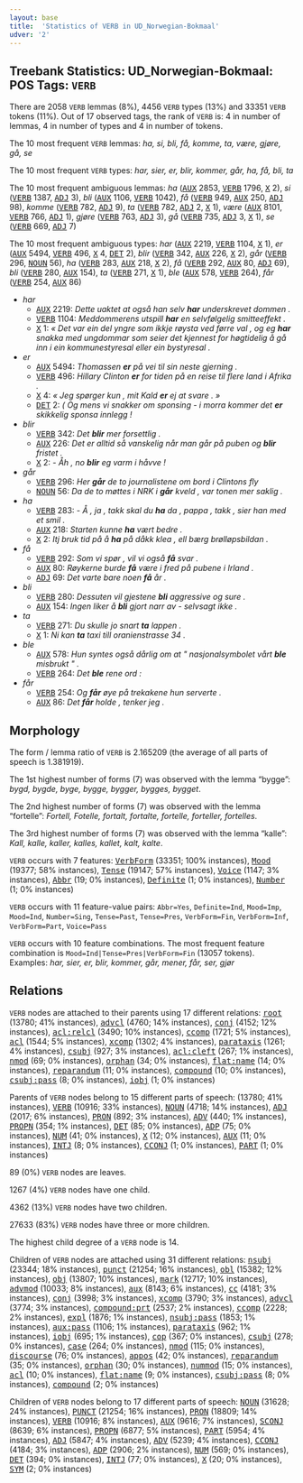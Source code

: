 ```yaml
---
layout: base
title:  'Statistics of VERB in UD_Norwegian-Bokmaal'
udver: '2'
---
```


## Treebank Statistics: UD_Norwegian-Bokmaal: POS Tags: `VERB`

There are 2058 `VERB` lemmas (8%), 4456 `VERB` types (13%) and 33351 `VERB` tokens (11%).
Out of 17 observed tags, the rank of `VERB` is: 4 in number of lemmas, 4 in number of types and 4 in number of tokens.

The 10 most frequent `VERB` lemmas: <em>ha, si, bli, få, komme, ta, være, gjøre, gå, se</em>

The 10 most frequent `VERB` types:  <em>har, sier, er, blir, kommer, går, ha, få, bli, ta</em>

The 10 most frequent ambiguous lemmas: <em>ha</em> (<tt><a href="no_bokmaal-pos-AUX.html">AUX</a></tt> 2853, <tt><a href="no_bokmaal-pos-VERB.html">VERB</a></tt> 1796, <tt><a href="no_bokmaal-pos-X.html">X</a></tt> 2), <em>si</em> (<tt><a href="no_bokmaal-pos-VERB.html">VERB</a></tt> 1387, <tt><a href="no_bokmaal-pos-ADJ.html">ADJ</a></tt> 3), <em>bli</em> (<tt><a href="no_bokmaal-pos-AUX.html">AUX</a></tt> 1106, <tt><a href="no_bokmaal-pos-VERB.html">VERB</a></tt> 1042), <em>få</em> (<tt><a href="no_bokmaal-pos-VERB.html">VERB</a></tt> 949, <tt><a href="no_bokmaal-pos-AUX.html">AUX</a></tt> 250, <tt><a href="no_bokmaal-pos-ADJ.html">ADJ</a></tt> 98), <em>komme</em> (<tt><a href="no_bokmaal-pos-VERB.html">VERB</a></tt> 782, <tt><a href="no_bokmaal-pos-ADJ.html">ADJ</a></tt> 9), <em>ta</em> (<tt><a href="no_bokmaal-pos-VERB.html">VERB</a></tt> 782, <tt><a href="no_bokmaal-pos-ADJ.html">ADJ</a></tt> 2, <tt><a href="no_bokmaal-pos-X.html">X</a></tt> 1), <em>være</em> (<tt><a href="no_bokmaal-pos-AUX.html">AUX</a></tt> 8101, <tt><a href="no_bokmaal-pos-VERB.html">VERB</a></tt> 766, <tt><a href="no_bokmaal-pos-ADJ.html">ADJ</a></tt> 1), <em>gjøre</em> (<tt><a href="no_bokmaal-pos-VERB.html">VERB</a></tt> 763, <tt><a href="no_bokmaal-pos-ADJ.html">ADJ</a></tt> 3), <em>gå</em> (<tt><a href="no_bokmaal-pos-VERB.html">VERB</a></tt> 735, <tt><a href="no_bokmaal-pos-ADJ.html">ADJ</a></tt> 3, <tt><a href="no_bokmaal-pos-X.html">X</a></tt> 1), <em>se</em> (<tt><a href="no_bokmaal-pos-VERB.html">VERB</a></tt> 669, <tt><a href="no_bokmaal-pos-ADJ.html">ADJ</a></tt> 7)

The 10 most frequent ambiguous types:  <em>har</em> (<tt><a href="no_bokmaal-pos-AUX.html">AUX</a></tt> 2219, <tt><a href="no_bokmaal-pos-VERB.html">VERB</a></tt> 1104, <tt><a href="no_bokmaal-pos-X.html">X</a></tt> 1), <em>er</em> (<tt><a href="no_bokmaal-pos-AUX.html">AUX</a></tt> 5494, <tt><a href="no_bokmaal-pos-VERB.html">VERB</a></tt> 496, <tt><a href="no_bokmaal-pos-X.html">X</a></tt> 4, <tt><a href="no_bokmaal-pos-DET.html">DET</a></tt> 2), <em>blir</em> (<tt><a href="no_bokmaal-pos-VERB.html">VERB</a></tt> 342, <tt><a href="no_bokmaal-pos-AUX.html">AUX</a></tt> 226, <tt><a href="no_bokmaal-pos-X.html">X</a></tt> 2), <em>går</em> (<tt><a href="no_bokmaal-pos-VERB.html">VERB</a></tt> 296, <tt><a href="no_bokmaal-pos-NOUN.html">NOUN</a></tt> 56), <em>ha</em> (<tt><a href="no_bokmaal-pos-VERB.html">VERB</a></tt> 283, <tt><a href="no_bokmaal-pos-AUX.html">AUX</a></tt> 218, <tt><a href="no_bokmaal-pos-X.html">X</a></tt> 2), <em>få</em> (<tt><a href="no_bokmaal-pos-VERB.html">VERB</a></tt> 292, <tt><a href="no_bokmaal-pos-AUX.html">AUX</a></tt> 80, <tt><a href="no_bokmaal-pos-ADJ.html">ADJ</a></tt> 69), <em>bli</em> (<tt><a href="no_bokmaal-pos-VERB.html">VERB</a></tt> 280, <tt><a href="no_bokmaal-pos-AUX.html">AUX</a></tt> 154), <em>ta</em> (<tt><a href="no_bokmaal-pos-VERB.html">VERB</a></tt> 271, <tt><a href="no_bokmaal-pos-X.html">X</a></tt> 1), <em>ble</em> (<tt><a href="no_bokmaal-pos-AUX.html">AUX</a></tt> 578, <tt><a href="no_bokmaal-pos-VERB.html">VERB</a></tt> 264), <em>får</em> (<tt><a href="no_bokmaal-pos-VERB.html">VERB</a></tt> 254, <tt><a href="no_bokmaal-pos-AUX.html">AUX</a></tt> 86)


* <em>har</em>
  * <tt><a href="no_bokmaal-pos-AUX.html">AUX</a></tt> 2219: <em>Dette uaktet at også han selv <b>har</b> underskrevet dommen .</em>
  * <tt><a href="no_bokmaal-pos-VERB.html">VERB</a></tt> 1104: <em>Meddommerens utspill <b>har</b> en selvfølgelig smitteeffekt .</em>
  * <tt><a href="no_bokmaal-pos-X.html">X</a></tt> 1: <em>« Det var ein del yngre som ikkje røysta ved førre val , og eg <b>har</b> snakka med ungdommar som seier det kjennest for høgtidelig å gå inn i ein kommunestyresal eller ein bystyresal .</em>
* <em>er</em>
  * <tt><a href="no_bokmaal-pos-AUX.html">AUX</a></tt> 5494: <em>Thomassen <b>er</b> på vei til sin neste gjerning .</em>
  * <tt><a href="no_bokmaal-pos-VERB.html">VERB</a></tt> 496: <em>Hillary Clinton <b>er</b> for tiden på en reise til flere land i Afrika .</em>
  * <tt><a href="no_bokmaal-pos-X.html">X</a></tt> 4: <em>« Jeg spørger kun , mit Kald <b>er</b> ej at svare . »</em>
  * <tt><a href="no_bokmaal-pos-DET.html">DET</a></tt> 2: <em>( Og mens vi snakker om sponsing - i morra kommer det <b>er</b> skikkelig sponsa innlegg !</em>
* <em>blir</em>
  * <tt><a href="no_bokmaal-pos-VERB.html">VERB</a></tt> 342: <em>Det <b>blir</b> mer forsettlig .</em>
  * <tt><a href="no_bokmaal-pos-AUX.html">AUX</a></tt> 226: <em>Det er alltid så vanskelig når man går på puben og <b>blir</b> fristet .</em>
  * <tt><a href="no_bokmaal-pos-X.html">X</a></tt> 2: <em>- Åh , no <b>blir</b> eg varm i håvve !</em>
* <em>går</em>
  * <tt><a href="no_bokmaal-pos-VERB.html">VERB</a></tt> 296: <em>Her <b>går</b> de to journalistene om bord i Clintons fly</em>
  * <tt><a href="no_bokmaal-pos-NOUN.html">NOUN</a></tt> 56: <em>Da de to møttes i NRK i <b>går</b> kveld , var tonen mer saklig .</em>
* <em>ha</em>
  * <tt><a href="no_bokmaal-pos-VERB.html">VERB</a></tt> 283: <em>- Å , ja , takk skal du <b>ha</b> da , pappa , takk , sier han med et smil .</em>
  * <tt><a href="no_bokmaal-pos-AUX.html">AUX</a></tt> 218: <em>Starten kunne <b>ha</b> vært bedre .</em>
  * <tt><a href="no_bokmaal-pos-X.html">X</a></tt> 2: <em>Itj bruk tid på å <b>ha</b> på dåkk klea , ell bærg brølløpsbildan .</em>
* <em>få</em>
  * <tt><a href="no_bokmaal-pos-VERB.html">VERB</a></tt> 292: <em>Som vi spør , vil vi også <b>få</b> svar .</em>
  * <tt><a href="no_bokmaal-pos-AUX.html">AUX</a></tt> 80: <em>Røykerne burde <b>få</b> være i fred på pubene i Irland .</em>
  * <tt><a href="no_bokmaal-pos-ADJ.html">ADJ</a></tt> 69: <em>Det varte bare noen <b>få</b> år .</em>
* <em>bli</em>
  * <tt><a href="no_bokmaal-pos-VERB.html">VERB</a></tt> 280: <em>Dessuten vil gjestene <b>bli</b> aggressive og sure .</em>
  * <tt><a href="no_bokmaal-pos-AUX.html">AUX</a></tt> 154: <em>Ingen liker å <b>bli</b> gjort narr av - selvsagt ikke .</em>
* <em>ta</em>
  * <tt><a href="no_bokmaal-pos-VERB.html">VERB</a></tt> 271: <em>Du skulle jo snart <b>ta</b> lappen .</em>
  * <tt><a href="no_bokmaal-pos-X.html">X</a></tt> 1: <em>Ni kan <b>ta</b> taxi till oranienstrasse 34 .</em>
* <em>ble</em>
  * <tt><a href="no_bokmaal-pos-AUX.html">AUX</a></tt> 578: <em>Hun syntes også dårlig om at " nasjonalsymbolet vårt <b>ble</b> misbrukt " .</em>
  * <tt><a href="no_bokmaal-pos-VERB.html">VERB</a></tt> 264: <em>Det <b>ble</b> rene ord :</em>
* <em>får</em>
  * <tt><a href="no_bokmaal-pos-VERB.html">VERB</a></tt> 254: <em>Og <b>får</b> øye på trekakene hun serverte .</em>
  * <tt><a href="no_bokmaal-pos-AUX.html">AUX</a></tt> 86: <em>Det <b>får</b> holde , tenker jeg .</em>

## Morphology

The form / lemma ratio of `VERB` is 2.165209 (the average of all parts of speech is 1.381919).

The 1st highest number of forms (7) was observed with the lemma “bygge”: <em>bygd, bygde, byge, bygge, bygger, bygges, bygget</em>.

The 2nd highest number of forms (7) was observed with the lemma “fortelle”: <em>Fortell, Fotelle, fortalt, fortalte, fortelle, forteller, fortelles</em>.

The 3rd highest number of forms (7) was observed with the lemma “kalle”: <em>Kall, kalle, kaller, kalles, kallet, kalt, kalte</em>.

`VERB` occurs with 7 features: <tt><a href="no_bokmaal-feat-VerbForm.html">VerbForm</a></tt> (33351; 100% instances), <tt><a href="no_bokmaal-feat-Mood.html">Mood</a></tt> (19377; 58% instances), <tt><a href="no_bokmaal-feat-Tense.html">Tense</a></tt> (19147; 57% instances), <tt><a href="no_bokmaal-feat-Voice.html">Voice</a></tt> (1147; 3% instances), <tt><a href="no_bokmaal-feat-Abbr.html">Abbr</a></tt> (19; 0% instances), <tt><a href="no_bokmaal-feat-Definite.html">Definite</a></tt> (1; 0% instances), <tt><a href="no_bokmaal-feat-Number.html">Number</a></tt> (1; 0% instances)

`VERB` occurs with 11 feature-value pairs: `Abbr=Yes`, `Definite=Ind`, `Mood=Imp`, `Mood=Ind`, `Number=Sing`, `Tense=Past`, `Tense=Pres`, `VerbForm=Fin`, `VerbForm=Inf`, `VerbForm=Part`, `Voice=Pass`

`VERB` occurs with 10 feature combinations.
The most frequent feature combination is `Mood=Ind|Tense=Pres|VerbForm=Fin` (13057 tokens).
Examples: <em>har, sier, er, blir, kommer, går, mener, får, ser, gjør</em>


## Relations

`VERB` nodes are attached to their parents using 17 different relations: <tt><a href="no_bokmaal-dep-root.html">root</a></tt> (13780; 41% instances), <tt><a href="no_bokmaal-dep-advcl.html">advcl</a></tt> (4760; 14% instances), <tt><a href="no_bokmaal-dep-conj.html">conj</a></tt> (4152; 12% instances), <tt><a href="no_bokmaal-dep-acl-relcl.html">acl:relcl</a></tt> (3490; 10% instances), <tt><a href="no_bokmaal-dep-ccomp.html">ccomp</a></tt> (1721; 5% instances), <tt><a href="no_bokmaal-dep-acl.html">acl</a></tt> (1544; 5% instances), <tt><a href="no_bokmaal-dep-xcomp.html">xcomp</a></tt> (1302; 4% instances), <tt><a href="no_bokmaal-dep-parataxis.html">parataxis</a></tt> (1261; 4% instances), <tt><a href="no_bokmaal-dep-csubj.html">csubj</a></tt> (927; 3% instances), <tt><a href="no_bokmaal-dep-acl-cleft.html">acl:cleft</a></tt> (267; 1% instances), <tt><a href="no_bokmaal-dep-nmod.html">nmod</a></tt> (69; 0% instances), <tt><a href="no_bokmaal-dep-orphan.html">orphan</a></tt> (34; 0% instances), <tt><a href="no_bokmaal-dep-flat-name.html">flat:name</a></tt> (14; 0% instances), <tt><a href="no_bokmaal-dep-reparandum.html">reparandum</a></tt> (11; 0% instances), <tt><a href="no_bokmaal-dep-compound.html">compound</a></tt> (10; 0% instances), <tt><a href="no_bokmaal-dep-csubj-pass.html">csubj:pass</a></tt> (8; 0% instances), <tt><a href="no_bokmaal-dep-iobj.html">iobj</a></tt> (1; 0% instances)

Parents of `VERB` nodes belong to 15 different parts of speech:  (13780; 41% instances), <tt><a href="no_bokmaal-pos-VERB.html">VERB</a></tt> (10916; 33% instances), <tt><a href="no_bokmaal-pos-NOUN.html">NOUN</a></tt> (4718; 14% instances), <tt><a href="no_bokmaal-pos-ADJ.html">ADJ</a></tt> (2017; 6% instances), <tt><a href="no_bokmaal-pos-PRON.html">PRON</a></tt> (892; 3% instances), <tt><a href="no_bokmaal-pos-ADV.html">ADV</a></tt> (440; 1% instances), <tt><a href="no_bokmaal-pos-PROPN.html">PROPN</a></tt> (354; 1% instances), <tt><a href="no_bokmaal-pos-DET.html">DET</a></tt> (85; 0% instances), <tt><a href="no_bokmaal-pos-ADP.html">ADP</a></tt> (75; 0% instances), <tt><a href="no_bokmaal-pos-NUM.html">NUM</a></tt> (41; 0% instances), <tt><a href="no_bokmaal-pos-X.html">X</a></tt> (12; 0% instances), <tt><a href="no_bokmaal-pos-AUX.html">AUX</a></tt> (11; 0% instances), <tt><a href="no_bokmaal-pos-INTJ.html">INTJ</a></tt> (8; 0% instances), <tt><a href="no_bokmaal-pos-CCONJ.html">CCONJ</a></tt> (1; 0% instances), <tt><a href="no_bokmaal-pos-PART.html">PART</a></tt> (1; 0% instances)

89 (0%) `VERB` nodes are leaves.

1267 (4%) `VERB` nodes have one child.

4362 (13%) `VERB` nodes have two children.

27633 (83%) `VERB` nodes have three or more children.

The highest child degree of a `VERB` node is 14.

Children of `VERB` nodes are attached using 31 different relations: <tt><a href="no_bokmaal-dep-nsubj.html">nsubj</a></tt> (23344; 18% instances), <tt><a href="no_bokmaal-dep-punct.html">punct</a></tt> (21254; 16% instances), <tt><a href="no_bokmaal-dep-obl.html">obl</a></tt> (15382; 12% instances), <tt><a href="no_bokmaal-dep-obj.html">obj</a></tt> (13807; 10% instances), <tt><a href="no_bokmaal-dep-mark.html">mark</a></tt> (12717; 10% instances), <tt><a href="no_bokmaal-dep-advmod.html">advmod</a></tt> (10033; 8% instances), <tt><a href="no_bokmaal-dep-aux.html">aux</a></tt> (8143; 6% instances), <tt><a href="no_bokmaal-dep-cc.html">cc</a></tt> (4181; 3% instances), <tt><a href="no_bokmaal-dep-conj.html">conj</a></tt> (3998; 3% instances), <tt><a href="no_bokmaal-dep-xcomp.html">xcomp</a></tt> (3790; 3% instances), <tt><a href="no_bokmaal-dep-advcl.html">advcl</a></tt> (3774; 3% instances), <tt><a href="no_bokmaal-dep-compound-prt.html">compound:prt</a></tt> (2537; 2% instances), <tt><a href="no_bokmaal-dep-ccomp.html">ccomp</a></tt> (2228; 2% instances), <tt><a href="no_bokmaal-dep-expl.html">expl</a></tt> (1876; 1% instances), <tt><a href="no_bokmaal-dep-nsubj-pass.html">nsubj:pass</a></tt> (1853; 1% instances), <tt><a href="no_bokmaal-dep-aux-pass.html">aux:pass</a></tt> (1106; 1% instances), <tt><a href="no_bokmaal-dep-parataxis.html">parataxis</a></tt> (962; 1% instances), <tt><a href="no_bokmaal-dep-iobj.html">iobj</a></tt> (695; 1% instances), <tt><a href="no_bokmaal-dep-cop.html">cop</a></tt> (367; 0% instances), <tt><a href="no_bokmaal-dep-csubj.html">csubj</a></tt> (278; 0% instances), <tt><a href="no_bokmaal-dep-case.html">case</a></tt> (264; 0% instances), <tt><a href="no_bokmaal-dep-nmod.html">nmod</a></tt> (115; 0% instances), <tt><a href="no_bokmaal-dep-discourse.html">discourse</a></tt> (76; 0% instances), <tt><a href="no_bokmaal-dep-appos.html">appos</a></tt> (42; 0% instances), <tt><a href="no_bokmaal-dep-reparandum.html">reparandum</a></tt> (35; 0% instances), <tt><a href="no_bokmaal-dep-orphan.html">orphan</a></tt> (30; 0% instances), <tt><a href="no_bokmaal-dep-nummod.html">nummod</a></tt> (15; 0% instances), <tt><a href="no_bokmaal-dep-acl.html">acl</a></tt> (10; 0% instances), <tt><a href="no_bokmaal-dep-flat-name.html">flat:name</a></tt> (9; 0% instances), <tt><a href="no_bokmaal-dep-csubj-pass.html">csubj:pass</a></tt> (8; 0% instances), <tt><a href="no_bokmaal-dep-compound.html">compound</a></tt> (2; 0% instances)

Children of `VERB` nodes belong to 17 different parts of speech: <tt><a href="no_bokmaal-pos-NOUN.html">NOUN</a></tt> (31628; 24% instances), <tt><a href="no_bokmaal-pos-PUNCT.html">PUNCT</a></tt> (21254; 16% instances), <tt><a href="no_bokmaal-pos-PRON.html">PRON</a></tt> (18809; 14% instances), <tt><a href="no_bokmaal-pos-VERB.html">VERB</a></tt> (10916; 8% instances), <tt><a href="no_bokmaal-pos-AUX.html">AUX</a></tt> (9616; 7% instances), <tt><a href="no_bokmaal-pos-SCONJ.html">SCONJ</a></tt> (8639; 6% instances), <tt><a href="no_bokmaal-pos-PROPN.html">PROPN</a></tt> (6877; 5% instances), <tt><a href="no_bokmaal-pos-PART.html">PART</a></tt> (5954; 4% instances), <tt><a href="no_bokmaal-pos-ADJ.html">ADJ</a></tt> (5847; 4% instances), <tt><a href="no_bokmaal-pos-ADV.html">ADV</a></tt> (5239; 4% instances), <tt><a href="no_bokmaal-pos-CCONJ.html">CCONJ</a></tt> (4184; 3% instances), <tt><a href="no_bokmaal-pos-ADP.html">ADP</a></tt> (2906; 2% instances), <tt><a href="no_bokmaal-pos-NUM.html">NUM</a></tt> (569; 0% instances), <tt><a href="no_bokmaal-pos-DET.html">DET</a></tt> (394; 0% instances), <tt><a href="no_bokmaal-pos-INTJ.html">INTJ</a></tt> (77; 0% instances), <tt><a href="no_bokmaal-pos-X.html">X</a></tt> (20; 0% instances), <tt><a href="no_bokmaal-pos-SYM.html">SYM</a></tt> (2; 0% instances)

